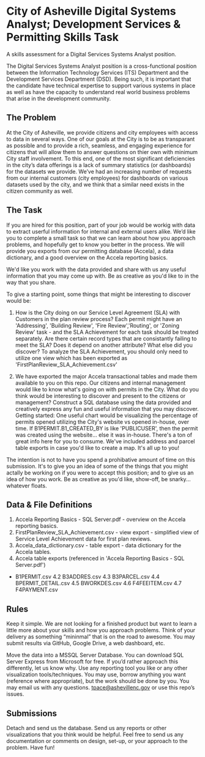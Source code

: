 # City of Asheville Digital Systems Analyst; Development Services & Permitting Skills Task
A skills assessment for a Digital Services Systems Analyst position.

The Digital Services Systems Analyst position is a cross-functional position between the Information Technology Services (ITS) Department and the Development Services Department (DSD).  Being such, it is important that the candidate have technical expertise to support various systems in place as well as have the capacity to understand real world business problems that arise in the development community.

## The Problem

At the City of Asheville, we provide citizens and city employees with access to data in several ways. One of our goals at the City is to be as transparant as possible and to provide a rich, seamless, and engaging experience for citizens that will allow them to answer questions on thier own with minimum City staff involvement. To this end, one of the most significant deficiencies in the city’s data offerings is a lack of summary statistics (or dashboards) for the datasets we provide. We’ve had an increasing number of requests from our internal customers (city employees) for dashboards on various datasets used by the city, and we think that a similar need exists in the citizen community as well. 

## The Task 

If you are hired for this position, part of your job would be workig with data to extract userful information for internal and external users alike.  We’d like you to complete a small task so that we can learn about how you approach problems, and hopefully get to know you better in the process.  We will provide you exports from our permitting database (Accela), a data dictionary, and a good overview on the Accela reporting basics.  

We'd like you work with the data provided and share with us any useful information that you may come up with.  Be as creative as you'd like to in the way that you share.  

To give a starting point, some things that might be interesting to discover would be:

1. How is the City doing on our Service Level Agreement (SLA) with Customers in the plan review process?  Each permit might have an 'Addressing', 'Building Review', 'Fire Review','Routing', or 'Zoning Review' task - and the SLA Achievement for each task should be treated separately.  Are there certain record types that are consistantly failing to meet the SLA? Does it depend on another attribute?  What else did you discover?  To analyze the SLA Achievement, you should only need to utilize one view which has been exported as 'FirstPlanReview_SLA_Achievement.csv'

2. We have exported the major Accela transactional tables and made them available to you on this repo.  Our citizens and internal management would like to know what's going on with permits in the City.  What do you think would be interesting to discover and present to the citizens or management? Construct a SQL database using the data provided and creatively express any fun and useful information that you may discover.  
Getting started: One useful chart would be visualizing the percentage of permits opened utilizing the City's website vs opened in-house, over time. If B1PERMIT.B1_CREATED_BY is like 'PUBLICUSER', then the permit was created using the website... else it was in-house.
There's a ton of great info here for you to consume.  We've included address and parcel table exports in case you'd like to create a map.  It's all up to you!

The intention is not to have you spend a prohibative amount of time on this submission.  It's to give you an idea of some of the things that you might actally be working on if you were to accept this position; and to give us an idea of how you work.  Be as creative as you'd like, show-off, be snarky... whatever floats.

## Data & File Definitions

1. Accela Reporting Basics - SQL Server.pdf - overview on the Accela reporting basics.
2. FirstPlanReview_SLA_Achievement.csv - view export - simplified view of Service Level Achievement data for first plan reviews.
3. Accela_data_dictionary.csv - table export - data dictionary for the Accela tables.
4. Accela table exports (referenced in 'Accela Reporting Basics - SQL Server.pdf')
 * B1PERMIT.csv
4.2 B3ADDRES.csv
4.3 B3PARCEL.csv
4.4 BPERMIT_DETAIL.csv
4.5 BWORKDES.csv
4.6 F4FEEITEM.csv
4.7 F4PAYMENT.csv

## Rules

Keep it simple. We are not looking for a finished product but want to learn a little more about your skills and how you approach problems. Think of your delivery as something “mininmal” that is on the road to awesome. You may submit results via GitHub, Google Drive, a web dashboard, etc.

Move the data into a MSSQL Server Database. You can download SQL Server Express from Microsoft for free. If you’d rather approach this differently, let us know why.
Use any reporting tool you like or any other visualization tools/techniques.
You may use, borrow anything you want (reference where appropriate), but the work should be done by you.
You may email us with any questions. tpace@ashevillenc.gov or use this repo’s issues.

## Submissions
Detach and send us the database.
Send us any reports or other visualizations that you think would be helpful.
Feel free to send us any documentation or comments on design, set-up, or your approach to the problem.
Have fun!
